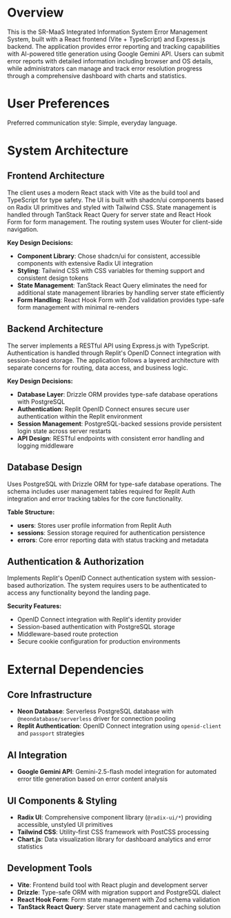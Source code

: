 # Overview

This is the SR-MaaS Integrated Information System Error Management System, built with a React frontend (Vite + TypeScript) and Express.js backend. The application provides error reporting and tracking capabilities with AI-powered title generation using Google Gemini API. Users can submit error reports with detailed information including browser and OS details, while administrators can manage and track error resolution progress through a comprehensive dashboard with charts and statistics.

# User Preferences

Preferred communication style: Simple, everyday language.

# System Architecture

## Frontend Architecture
The client uses a modern React stack with Vite as the build tool and TypeScript for type safety. The UI is built with shadcn/ui components based on Radix UI primitives and styled with Tailwind CSS. State management is handled through TanStack React Query for server state and React Hook Form for form management. The routing system uses Wouter for client-side navigation.

**Key Design Decisions:**
- **Component Library**: Chose shadcn/ui for consistent, accessible components with extensive Radix UI integration
- **Styling**: Tailwind CSS with CSS variables for theming support and consistent design tokens
- **State Management**: TanStack React Query eliminates the need for additional state management libraries by handling server state efficiently
- **Form Handling**: React Hook Form with Zod validation provides type-safe form management with minimal re-renders

## Backend Architecture
The server implements a RESTful API using Express.js with TypeScript. Authentication is handled through Replit's OpenID Connect integration with session-based storage. The application follows a layered architecture with separate concerns for routing, data access, and business logic.

**Key Design Decisions:**
- **Database Layer**: Drizzle ORM provides type-safe database operations with PostgreSQL
- **Authentication**: Replit OpenID Connect ensures secure user authentication within the Replit environment
- **Session Management**: PostgreSQL-backed sessions provide persistent login state across server restarts
- **API Design**: RESTful endpoints with consistent error handling and logging middleware

## Database Design
Uses PostgreSQL with Drizzle ORM for type-safe database operations. The schema includes user management tables required for Replit Auth integration and error tracking tables for the core functionality.

**Table Structure:**
- **users**: Stores user profile information from Replit Auth
- **sessions**: Session storage required for authentication persistence
- **errors**: Core error reporting data with status tracking and metadata

## Authentication & Authorization
Implements Replit's OpenID Connect authentication system with session-based authorization. The system requires users to be authenticated to access any functionality beyond the landing page.

**Security Features:**
- OpenID Connect integration with Replit's identity provider
- Session-based authentication with PostgreSQL storage
- Middleware-based route protection
- Secure cookie configuration for production environments

# External Dependencies

## Core Infrastructure
- **Neon Database**: Serverless PostgreSQL database with `@neondatabase/serverless` driver for connection pooling
- **Replit Authentication**: OpenID Connect integration using `openid-client` and `passport` strategies

## AI Integration
- **Google Gemini API**: Gemini-2.5-flash model integration for automated error title generation based on error content analysis

## UI Components & Styling
- **Radix UI**: Comprehensive component library (`@radix-ui/*`) providing accessible, unstyled UI primitives
- **Tailwind CSS**: Utility-first CSS framework with PostCSS processing
- **Chart.js**: Data visualization library for dashboard analytics and error statistics

## Development Tools
- **Vite**: Frontend build tool with React plugin and development server
- **Drizzle**: Type-safe ORM with migration support and PostgreSQL dialect
- **React Hook Form**: Form state management with Zod schema validation
- **TanStack React Query**: Server state management and caching solution